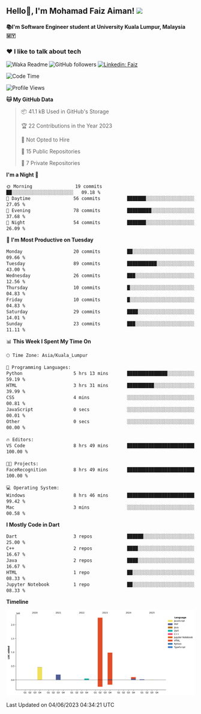 <h2> Hello👋, I'm Mohamad Faiz Aiman! <img src="https://media.giphy.com/media/12oufCB0MyZ1Go/giphy.gif" width="50"></h2>

#### 📚I'm Software Engineer student at University Kuala Lumpur, Malaysia 🇲🇾
###  ❤️ I like to talk about tech 


![Waka Readme](https://github.com/anmol098/anmol098/workflows/Waka%20Readme/badge.svg)
![GitHub followers](https://img.shields.io/github/followers/faizaiman?label=Follow&style=social)
[![Linkedin: Faiz](https://img.shields.io/badge/-Faiz-blue?style=flat-square&logo=Linkedin&logoColor=white&link=https://www.linkedin.com/in/mohamad-faiz-aiman-623747192/)](https://www.linkedin.com/in/mohamad-faiz-aiman-623747192/)

<!--START_SECTION:waka-->
![Code Time](http://img.shields.io/badge/Code%20Time-111%20hrs%2025%20mins-blue)

![Profile Views](http://img.shields.io/badge/Profile%20Views-49-blue)

**🐱 My GitHub Data** 

> 📦 41.1 kB Used in GitHub's Storage 
 > 
> 🏆 22 Contributions in the Year 2023
 > 
> 🚫 Not Opted to Hire
 > 
> 📜 15 Public Repositories 
 > 
> 🔑 7 Private Repositories 
 > 
**I'm a Night 🦉** 

```text
🌞 Morning                19 commits          ██░░░░░░░░░░░░░░░░░░░░░░░   09.18 % 
🌆 Daytime                56 commits          ███████░░░░░░░░░░░░░░░░░░   27.05 % 
🌃 Evening                78 commits          █████████░░░░░░░░░░░░░░░░   37.68 % 
🌙 Night                  54 commits          ███████░░░░░░░░░░░░░░░░░░   26.09 % 
```
📅 **I'm Most Productive on Tuesday** 

```text
Monday                   20 commits          ██░░░░░░░░░░░░░░░░░░░░░░░   09.66 % 
Tuesday                  89 commits          ███████████░░░░░░░░░░░░░░   43.00 % 
Wednesday                26 commits          ███░░░░░░░░░░░░░░░░░░░░░░   12.56 % 
Thursday                 10 commits          █░░░░░░░░░░░░░░░░░░░░░░░░   04.83 % 
Friday                   10 commits          █░░░░░░░░░░░░░░░░░░░░░░░░   04.83 % 
Saturday                 29 commits          ████░░░░░░░░░░░░░░░░░░░░░   14.01 % 
Sunday                   23 commits          ███░░░░░░░░░░░░░░░░░░░░░░   11.11 % 
```


📊 **This Week I Spent My Time On** 

```text
🕑︎ Time Zone: Asia/Kuala_Lumpur

💬 Programming Languages: 
Python                   5 hrs 13 mins       ███████████████░░░░░░░░░░   59.19 % 
HTML                     3 hrs 31 mins       ██████████░░░░░░░░░░░░░░░   39.99 % 
CSS                      4 mins              ░░░░░░░░░░░░░░░░░░░░░░░░░   00.81 % 
JavaScript               0 secs              ░░░░░░░░░░░░░░░░░░░░░░░░░   00.01 % 
Other                    0 secs              ░░░░░░░░░░░░░░░░░░░░░░░░░   00.00 % 

🔥 Editors: 
VS Code                  8 hrs 49 mins       █████████████████████████   100.00 % 

🐱‍💻 Projects: 
FaceRecognition          8 hrs 49 mins       █████████████████████████   100.00 % 

💻 Operating System: 
Windows                  8 hrs 46 mins       █████████████████████████   99.42 % 
Mac                      3 mins              ░░░░░░░░░░░░░░░░░░░░░░░░░   00.58 % 
```

**I Mostly Code in Dart** 

```text
Dart                     3 repos             ██████░░░░░░░░░░░░░░░░░░░   25.00 % 
C++                      2 repos             ████░░░░░░░░░░░░░░░░░░░░░   16.67 % 
Java                     2 repos             ████░░░░░░░░░░░░░░░░░░░░░   16.67 % 
HTML                     1 repo              ██░░░░░░░░░░░░░░░░░░░░░░░   08.33 % 
Jupyter Notebook         1 repo              ██░░░░░░░░░░░░░░░░░░░░░░░   08.33 % 
```



**Timeline**

![Lines of Code chart](https://raw.githubusercontent.com/faizaiman/faizaiman/main/assets/bar_graph.png)


 Last Updated on 04/06/2023 04:34:21 UTC
<!--END_SECTION:waka-->
